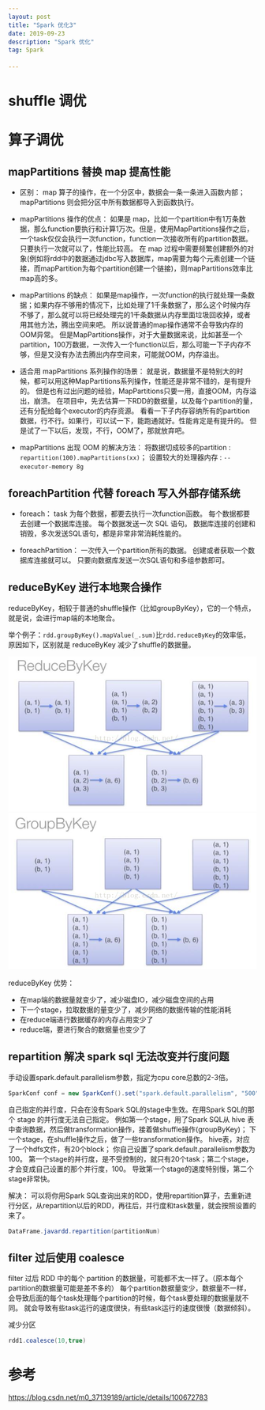 ```yaml
---
layout: post
title: "Spark 优化3"
date: 2019-09-23
description: "Spark 优化"
tag: Spark

---
```


# shuffle 调优


# 算子调优

## mapPartitions 替换 map 提高性能

- 区别：
map 算子的操作，在一个分区中，数据会一条一条进入函数内部；
mapPartitions 则会把分区中所有数据都导入到函数执行。

- mapPartitions 操作的优点：
如果是 map，比如一个partition中有1万条数据，那么function要执行和计算1万次。但是，使用MapPartitions操作之后，一个task仅仅会执行一次function，function一次接收所有的partition数据。只要执行一次就可以了，性能比较高。
在 map 过程中需要频繁创建额外的对象(例如将rdd中的数据通过jdbc写入数据库，map需要为每个元素创建一个链接，而mapPartition为每个partition创建一个链接)，则mapPartitions效率比map高的多。

- mapPartitions 的缺点：
如果是map操作，一次function的执行就处理一条数据；如果内存不够用的情况下，比如处理了1千条数据了，那么这个时候内存不够了，那么就可以将已经处理完的1千条数据从内存里面垃圾回收掉，或者用其他方法，腾出空间来吧。
所以说普通的map操作通常不会导致内存的OOM异常。
但是MapPartitions操作，对于大量数据来说，比如甚至一个partition，100万数据，一次传入一个function以后，那么可能一下子内存不够，但是又没有办法去腾出内存空间来，可能就OOM，内存溢出。

- 适合用 mapPartitions 系列操作的场景：
就是说，数据量不是特别大的时候，都可以用这种MapPartitions系列操作，性能还是非常不错的，是有提升的。
但是也有过出问题的经验，MapPartitions只要一用，直接OOM，内存溢出，崩溃。
在项目中，先去估算一下RDD的数据量，以及每个partition的量，还有分配给每个executor的内存资源。
看看一下子内存容纳所有的partition数据，行不行。如果行，可以试一下，能跑通就好。性能肯定是有提升的。
但是试了一下以后，发现，不行，OOM了，那就放弃吧。

- mapPartitions 出现 OOM 的解决方法：
将数据切成较多的partition : `repartition(100).mapPartitions(xx)`；
设置较大的处理器内存 : `--executor-memory 8g`



## foreachPartition 代替 foreach 写入外部存储系统

- foreach：
task 为每个数据，都要去执行一次function函数。
每个数据都要去创建一个数据库连接。
每个数据发送一次 SQL 语句。
数据库连接的创建和销毁，多次发送SQL语句，都是非常非常消耗性能的。

- foreachPartition：
一次传入一个partition所有的数据。
创建或者获取一个数据库连接就可以。
只要向数据库发送一次SQL语句和多组参数即可。



## reduceByKey 进行本地聚合操作

reduceByKey，相较于普通的shuffle操作（比如groupByKey），它的一个特点，就是说，会进行map端的本地聚合。

举个例子：`rdd.groupByKey().mapValue(_.sum)`比`rdd.reduceByKey`的效率低，
原因如下，区别就是 reduceByKey 减少了shuffle的数据量。

![png](/images/posts/all/ReduceByKey.png)
![png](/images/posts/all/GroupByKey.png)

reduceByKey 优势：
- 在map端的数据量就变少了，减少磁盘IO，减少磁盘空间的占用
- 下一个stage，拉取数据的量变少了，减少网络的数据传输的性能消耗
- 在reduce端进行数据缓存的内存占用变少了
- reduce端，要进行聚合的数据量也变少了



## repartition 解决 spark sql 无法改变并行度问题

手动设置spark.default.parallelism参数，指定为cpu core总数的2-3倍。
```java
SparkConf conf = new SparkConf().set("spark.default.parallelism", "500") 
```

自己指定的并行度，只会在没有Spark SQL的stage中生效。在用Spark SQL的那个 stage 的并行度无法自己指定。
例如第一个stage，用了Spark SQL从 hive 表中查询数据，然后做transformation操作，接着做shuffle操作(groupByKey)；
下一个stage，在shuffle操作之后，做了一些transformation操作。
hive表，对应了一个hdfs文件，有20个block；
你自己设置了spark.default.parallelism参数为100。
第一个stage的并行度，是不受控制的，就只有20个task；第二个stage，才会变成自己设置的那个并行度，100。
导致第一个stage的速度特别慢，第二个stage非常快。


解决：
可以将你用Spark SQL查询出来的RDD，使用repartition算子，去重新进行分区，从repartition以后的RDD，再往后，并行度和task数量，就会按照设置的来了。

```java
DataFrame.javardd.repartition(partitionNum)
```


## filter 过后使用 coalesce

filter 过后 RDD 中的每个 partition 的数据量，可能都不太一样了。（原本每个partition的数据量可能是差不多的）
每个partition数据量变少，数据量不一样，会导致后面的每个task处理每个partition的时候，每个task要处理的数据量就不同。
就会导致有些task运行的速度很快，有些task运行的速度很慢（数据倾斜）。

减少分区
```java
rdd1.coalesce(10,true)
```




# 参考

https://blog.csdn.net/m0_37139189/article/details/100672783




